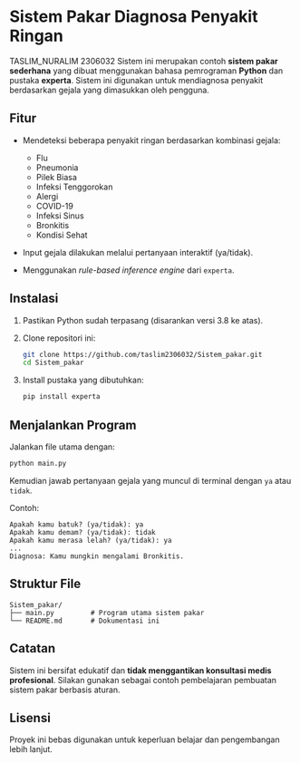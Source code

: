# Sistem Pakar Diagnosa Penyakit Ringan
TASLIM_NURALIM 2306032
Sistem ini merupakan contoh **sistem pakar sederhana** yang dibuat menggunakan bahasa pemrograman **Python** dan pustaka **experta**. Sistem ini digunakan untuk mendiagnosa penyakit berdasarkan gejala yang dimasukkan oleh pengguna.

## Fitur

- Mendeteksi beberapa penyakit ringan berdasarkan kombinasi gejala:
  - Flu
  - Pneumonia
  - Pilek Biasa
  - Infeksi Tenggorokan
  - Alergi
  - COVID-19
  - Infeksi Sinus
  - Bronkitis
  - Kondisi Sehat

- Input gejala dilakukan melalui pertanyaan interaktif (ya/tidak).
- Menggunakan _rule-based inference engine_ dari `experta`.

## Instalasi

1. Pastikan Python sudah terpasang (disarankan versi 3.8 ke atas).
2. Clone repositori ini:

   ```bash
   git clone https://github.com/taslim2306032/Sistem_pakar.git
   cd Sistem_pakar
   ```

3. Install pustaka yang dibutuhkan:

   ```bash
   pip install experta
   ```

## Menjalankan Program

Jalankan file utama dengan:

```bash
python main.py
```

Kemudian jawab pertanyaan gejala yang muncul di terminal dengan `ya` atau `tidak`.

Contoh:

```
Apakah kamu batuk? (ya/tidak): ya
Apakah kamu demam? (ya/tidak): tidak
Apakah kamu merasa lelah? (ya/tidak): ya
...
Diagnosa: Kamu mungkin mengalami Bronkitis.
```

## Struktur File

```
Sistem_pakar/
├── main.py         # Program utama sistem pakar
└── README.md       # Dokumentasi ini
```

## Catatan

Sistem ini bersifat edukatif dan **tidak menggantikan konsultasi medis profesional**. Silakan gunakan sebagai contoh pembelajaran pembuatan sistem pakar berbasis aturan.

## Lisensi

Proyek ini bebas digunakan untuk keperluan belajar dan pengembangan lebih lanjut.
